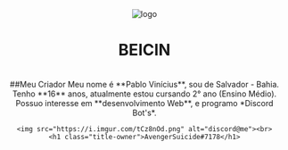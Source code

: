<div align="center">
    <img class="logo" src="https://i.imgur.com/wSupjFW.png" alt="logo"><br>
    <h1>BEICIN</h1><br>
    ##Meu Criador
    Meu nome é **Pablo Vinícius**, sou de Salvador - Bahia. Tenho **16** anos, atualmente estou
    cursando 2° ano (Ensino Médio). <br> Possuo interesse em **desenvolvimento Web**, e programo *Discord Bot's*.
    </p>

    <img src="https://i.imgur.com/tCz8nOd.png" alt="discord@me"><br>
    <h1 class="title-owner">AvengerSuicide#7178</h1>
</div>

